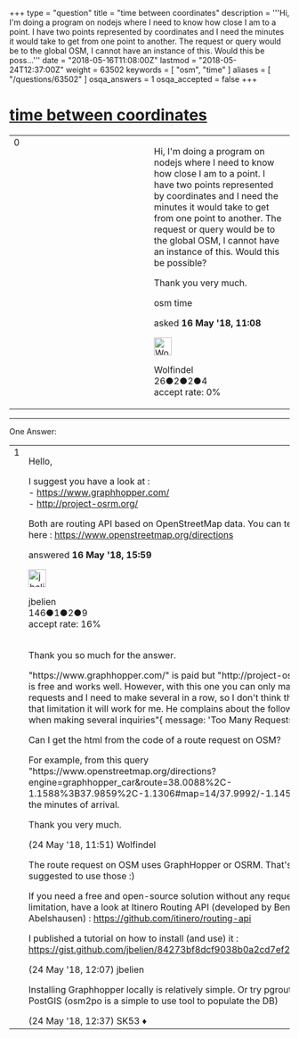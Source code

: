 +++
type = "question"
title = "time between coordinates"
description = '''Hi, I&#x27;m doing a program on nodejs where I need to know how close I am to a point. I have two points represented by coordinates and I need the minutes it would take to get from one point to another. The request or query would be to the global OSM, I cannot have an instance of this. Would this be poss...'''
date = "2018-05-16T11:08:00Z"
lastmod = "2018-05-24T12:37:00Z"
weight = 63502
keywords = [ "osm", "time" ]
aliases = [ "/questions/63502" ]
osqa_answers = 1
osqa_accepted = false
+++

<div class="headNormal">

# [time between coordinates](/questions/63502/time-between-coordinates)

</div>

<div id="main-body">

<div id="askform">

<table id="question-table" style="width:100%;">
<colgroup>
<col style="width: 50%" />
<col style="width: 50%" />
</colgroup>
<tbody>
<tr>
<td style="width: 30px; vertical-align: top"><div class="vote-buttons">
<span id="post-63502-upvote" class="ajax-command post-vote up" rel="nofollow" title="I like this post (click again to cancel)"> </span>
<div id="post-63502-score" class="post-score" title="current number of votes">
0
</div>
<span id="post-63502-downvote" class="ajax-command post-vote down" rel="nofollow" title="I dont like this post (click again to cancel)"> </span> <span id="favorite-mark" class="ajax-command favorite-mark" rel="nofollow" title="mark/unmark this question as favorite (click again to cancel)"> </span>
<div id="favorite-count" class="favorite-count">
&#10;</div>
</div></td>
<td><div id="item-right">
<div class="question-body">
<p>Hi, I'm doing a program on nodejs where I need to know how close I am to a point. I have two points represented by coordinates and I need the minutes it would take to get from one point to another. The request or query would be to the global OSM, I cannot have an instance of this. Would this be possible?</p>
<p>Thank you very much.</p>
</div>
<div id="question-tags" class="tags-container tags">
<span class="post-tag tag-link-osm" rel="tag" title="see questions tagged &#39;osm&#39;">osm</span> <span class="post-tag tag-link-time" rel="tag" title="see questions tagged &#39;time&#39;">time</span>
</div>
<div id="question-controls" class="post-controls">
&#10;</div>
<div class="post-update-info-container">
<div class="post-update-info post-update-info-user">
<p>asked <strong>16 May '18, 11:08</strong></p>
<img src="https://secure.gravatar.com/avatar/12362b906d5b7ffd3bfbe8811ecd7c2c?s=32&amp;d=identicon&amp;r=g" class="gravatar" width="32" height="32" alt="Wolfindel&#39;s gravatar image" />
<p><span>Wolfindel</span><br />
<span class="score" title="26 reputation points">26</span><span title="2 badges"><span class="badge1">●</span><span class="badgecount">2</span></span><span title="2 badges"><span class="silver">●</span><span class="badgecount">2</span></span><span title="4 badges"><span class="bronze">●</span><span class="badgecount">4</span></span><br />
<span class="accept_rate" title="Rate of the user&#39;s accepted answers">accept rate:</span> <span title="Wolfindel has no accepted answers">0%</span></p>
</div>
</div>
<div id="comments-container-63502" class="comments-container">
&#10;</div>
<div id="comment-tools-63502" class="comment-tools">
&#10;</div>
<div class="clear">
&#10;</div>
<div id="comment-63502-form-container" class="comment-form-container">
&#10;</div>
<div class="clear">
&#10;</div>
</div></td>
</tr>
</tbody>
</table>

------------------------------------------------------------------------

<div class="tabBar">

<span id="sort-top"></span>

<div class="headQuestions">

One Answer:

</div>

</div>

<span id="63512"></span>

<div id="answer-container-63512" class="answer">

<table style="width:100%;">
<colgroup>
<col style="width: 50%" />
<col style="width: 50%" />
</colgroup>
<tbody>
<tr>
<td style="width: 30px; vertical-align: top"><div class="vote-buttons">
<span id="post-63512-upvote" class="ajax-command post-vote up" rel="nofollow" title="I like this post (click again to cancel)"> </span>
<div id="post-63512-score" class="post-score" title="current number of votes">
1
</div>
<span id="post-63512-downvote" class="ajax-command post-vote down" rel="nofollow" title="I dont like this post (click again to cancel)"> </span>
</div></td>
<td><div class="item-right">
<div class="answer-body">
<p>Hello,</p>
<p>I suggest you have a look at :<br />
- <a href="https://www.graphhopper.com/">https://www.graphhopper.com/</a><br />
- <a href="http://project-osrm.org/">http://project-osrm.org/</a></p>
<p>Both are routing API based on OpenStreetMap data. You can test both here : <a href="https://www.openstreetmap.org/directions">https://www.openstreetmap.org/directions</a></p>
</div>
<div class="answer-controls post-controls">
&#10;</div>
<div class="post-update-info-container">
<div class="post-update-info post-update-info-user">
<p>answered <strong>16 May '18, 15:59</strong></p>
<img src="https://secure.gravatar.com/avatar/08e299a7143fc92767e9c66bff9481bc?s=32&amp;d=identicon&amp;r=g" class="gravatar" width="32" height="32" alt="jbelien&#39;s gravatar image" />
<p><span>jbelien</span><br />
<span class="score" title="146 reputation points">146</span><span title="1 badges"><span class="badge1">●</span><span class="badgecount">1</span></span><span title="2 badges"><span class="silver">●</span><span class="badgecount">2</span></span><span title="9 badges"><span class="bronze">●</span><span class="badgecount">9</span></span><br />
<span class="accept_rate" title="Rate of the user&#39;s accepted answers">accept rate:</span> <span title="jbelien has one accepted answer">16%</span> </br></br></p>
</div>
</div>
<div id="comments-container-63512" class="comments-container">
<span id="63684"></span>
<div id="comment-63684" class="comment">
<div id="post-63684-score" class="comment-score">
&#10;</div>
<div class="comment-text">
<p>Thank you so much for the answer.</p>
<p>"https://www.graphhopper.com/" is paid but "http://project-osrm.org/" is free and works well. However, with this one you can only make a few requests and I need to make several in a row, so I don't think that with that limitation it will work for me. He complains about the following when making several inquiries"{ message: 'Too Many Requests' }".</p>
<p>Can I get the html from the code of a route request on OSM?</p>
<p>For example, from this query "https://www.openstreetmap.org/directions?engine=graphhopper_car&amp;route=38.0088%2C-1.1588%3B37.9859%2C-1.1306#map=14/37.9992/-1.1453" keep the minutes of arrival.</p>
<p>Thank you very much.</p>
</div>
<div id="comment-63684-info" class="comment-info">
<span class="comment-age">(24 May '18, 11:51)</span> <span class="comment-user userinfo">Wolfindel</span>
</div>
</div>
<span id="63685"></span>
<div id="comment-63685" class="comment">
<div id="post-63685-score" class="comment-score">
&#10;</div>
<div class="comment-text">
<p>The route request on OSM uses GraphHopper or OSRM. That's why I suggested to use those :)</p>
<p>If you need a free and open-source solution without any request limitation, have a look at Itinero Routing API (developed by Ben Abelshausen) : <a href="https://github.com/itinero/routing-api">https://github.com/itinero/routing-api</a></p>
<p>I published a tutorial on how to install (and use) it : <a href="https://gist.github.com/jbelien/84273bf8dcf9038b0a2cd7ef2cb80142">https://gist.github.com/jbelien/84273bf8dcf9038b0a2cd7ef2cb80142</a></p>
</div>
<div id="comment-63685-info" class="comment-info">
<span class="comment-age">(24 May '18, 12:07)</span> <span class="comment-user userinfo">jbelien</span>
</div>
</div>
<span id="63686"></span>
<div id="comment-63686" class="comment">
<div id="post-63686-score" class="comment-score">
&#10;</div>
<div class="comment-text">
<p>Installing Graphhopper locally is relatively simple. Or try pgrouting on PostGIS (osm2po is a simple to use tool to populate the DB)</p>
</div>
<div id="comment-63686-info" class="comment-info">
<span class="comment-age">(24 May '18, 12:37)</span> <span class="comment-user userinfo">SK53 ♦</span>
</div>
</div>
</div>
<div id="comment-tools-63512" class="comment-tools">
&#10;</div>
<div class="clear">
&#10;</div>
<div id="comment-63512-form-container" class="comment-form-container">
&#10;</div>
<div class="clear">
&#10;</div>
</div></td>
</tr>
</tbody>
</table>

</div>

<div class="paginator-container-left">

</div>

</div>

</div>

